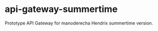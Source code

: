 api-gateway-summertime
======================

Prototype API Gateway for manoderecha Hendrix summertime version.
